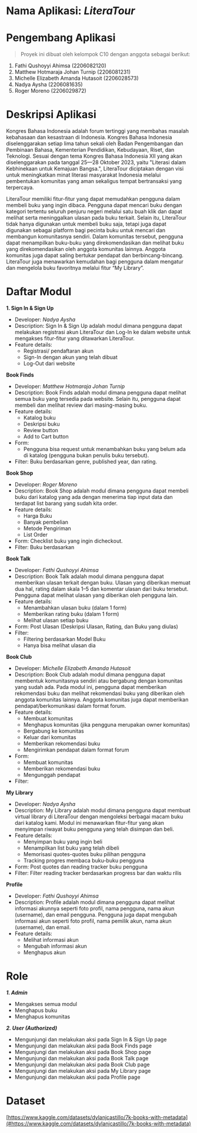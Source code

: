 # Nama Aplikasi: ***LiteraTour***

# Pengembang Aplikasi
> Proyek ini dibuat oleh kelompok C10 dengan anggota sebagai berikut:
1. Fathi Qushoyyi Ahimsa (2206082120)
2. Matthew Hotmaraja Johan Turnip (2206081231)
3. Michelle Elizabeth Amanda Hutasoit (2206028573)
4. Nadya Aysha (2206081635)
5. Roger Moreno (2206029872)

# Deskripsi Aplikasi
Kongres Bahasa Indonesia adalah forum tertinggi yang membahas masalah kebahasaan dan kesastraan di Indonesia. Kongres Bahasa Indonesia diselenggarakan setiap lima tahun sekali oleh Badan Pengembangan dan Pembinaan Bahasa, Kementerian Pendidikan, Kebudayaan, Riset, dan Teknologi. Sesuai dengan tema Kongres Bahasa Indonesia XII yang akan diselenggarakan pada tanggal 25—28 Oktober 2023, yaitu "Literasi dalam Kebhinekaan untuk Kemajuan Bangsa.", LiteraTour diciptakan dengan visi untuk meningkatkan minat literasi masyarakat Indonesia melalui pembentukan komunitas yang aman sekaligus tempat bertransaksi yang terpercaya.

LiteraTour memiliki fitur-fitur yang dapat memudahkan pengguna dalam membeli buku yang ingin dibaca. Pengguna dapat mencari buku dengan kategori tertentu seluruh penjuru negeri melalui satu buah klik dan dapat melihat serta meninggalkan ulasan pada buku terkait. Selain itu, LiteraTour tidak hanya digunakan untuk membeli buku saja, tetapi juga dapat digunakan sebagai platform bagi pecinta buku untuk mencari dan membangun komunitasnya sendiri. Dalam komunitas tersebut, pengguna dapat menampilkan buku-buku yang direkomendasikan dan melihat buku yang direkomendasikan oleh anggota komunitas lainnya. Anggota komunitas juga dapat saling bertukar pendapat dan berbincang-bincang. LiteraTour juga menawarkan kemudahan bagi pengguna dalam mengatur dan mengelola buku favoritnya melalui fitur “My Library”.

# Daftar Modul

**1. Sign In & Sign Up**
* Developer: _Nadya Aysha_
* Description:
Sign In & Sign Up adalah modul dimana pengguna dapat melakukan registrasi akun LiteraTour dan Log-In ke dalam website untuk mengakses fitur-fitur yang ditawarkan LiteraTour.
* Feature details:
  * Registrasi/ pendaftaran akun
  * Sign-In dengan akun yang telah dibuat
  * Log-Out dari website

**Book Finds**
* Developer: _Matthew Hotmaraja Johan Turnip_
* Description:
Book Finds adalah modul dimana pengguna dapat melihat semua buku yang tersedia pada website. Selain itu, pengguna dapat membeli dan melihat review dari masing-masing buku.
* Feature details:
  * Katalog buku
  * Deskripsi buku
  * Review button
  * Add to Cart button
* Form:
  * Pengguna bisa request untuk menambahkan buku yang belum ada di katalog (pengguna bukan penulis buku tersebut).
* Filter: Buku berdasarkan genre, published year, dan rating.

**Book Shop**
* Developer: _Roger Moreno_
* Description:
Book Shop adalah modul dimana pengguna dapat membeli buku dari katalog yang ada dengan menerima tiap input data dan terdapat list barang yang sudah kita order.
* Feature details:
  * Harga Buku
  * Banyak pembelian
  * Metode Pengiriman
  * List Order
* Form: Checklist buku yang ingin dicheckout.
* Filter: Buku berdasarkan 

**Book Talk**
* Developer: _Fathi Qushoyyi Ahimsa_
* Description:
Book Talk adalah modul dimana pengguna dapat memberikan ulasan terkait dengan buku. Ulasan yang diberikan memuat dua hal, rating dalam skala 1–5 dan komentar ulasan dari buku tersebut. Pengguna dapat melihat ulasan yang diberikan oleh pengguna lain. 
* Feature details:
  * Menambahkan ulasan buku (dalam 1 form)
  * Memberikan rating buku (dalam 1 form)
  * Melihat ulasan setiap buku
* Form: Post Ulasan (Deskripsi Ulasan, Rating, dan Buku yang diulas)
* Filter:
  * Filtering berdasarkan Model Buku
  * Hanya bisa melihat ulasan dia

**Book Club**
* Developer: _Michelle Elizabeth Amanda Hutasoit_
* Description:
Book Club adalah modul dimana pengguna dapat membentuk komunitasnya sendiri atau bergabung dengan komunitas yang sudah ada. Pada modul ini, pengguna dapat memberikan rekomendasi buku dan melihat rekomendasi buku yang diberikan oleh anggota komunitas lainnya. Anggota komunitas juga dapat memberikan pendapat/berkomunikasi dalam format forum. 
* Feature details:
  * Membuat komunitas
  * Menghapus komunitas (jika pengguna merupakan owner komunitas)
  * Bergabung ke komunitas
  * Keluar dari komunitas
  * Memberikan rekomendasi buku
  * Mengirimkan pendapat dalam format forum
* Form:
  * Membuat komunitas
  * Memberikan rekomendasi buku
  * Mengunggah pendapat
* Filter: 

**My Library**
* Developer: _Nadya Aysha_
* Description:
My Library adalah modul dimana pengguna dapat membuat virtual library di LiteraTour dengan mengoleksi berbagai macam buku dari katalog kami. Modul ini menawarkan fitur-fitur yang akan menyimpan riwayat buku pengguna yang telah disimpan dan beli.
* Feature details:
  * Menyimpan buku yang ingin beli
  * Menampilkan list buku yang telah dibeli
  * Memorisasi quotes-quotes buku pilihan pengguna
  * Tracking progres membaca buku-buku pengguna
* Form: Post quotes dan reading tracker buku pengguna
* Filter: Filter reading tracker berdasarkan progress bar dan waktu rilis

**Profile**
* Developer: _Fathi Qushoyyi Ahimsa_
* Description:
Profile adalah modul dimana pengguna dapat melihat informasi akunnya seperti foto profil, nama pengguna, nama akun (username), dan email pengguna. Pengguna juga dapat mengubah informasi akun seperti foto profil, nama pemilik akun, nama akun (username), dan email.
* Feature details:
  * Melihat informasi akun
  * Mengubah informasi akun
  * Menghapus akun

# Role
***1. Admin***
* Mengakses semua modul
* Menghapus buku
* Menghapus komunitas

***2. User (Authorized)***
* Mengunjungi dan melakukan aksi pada Sign In & Sign Up page
* Mengunjungi dan melakukan aksi pada Book Finds page
* Mengunjungi dan melakukan aksi pada Book Shop page
* Mengunjungi dan melakukan aksi pada Book Talk page
* Mengunjungi dan melakukan aksi pada Book Club page
* Mengunjungi dan melakukan aksi pada My Library page
* Mengunjungi dan melakukan aksi pada Profile page

# Dataset
[https://www.kaggle.com/datasets/dylanjcastillo/7k-books-with-metadata](#https://www.kaggle.com/datasets/dylanjcastillo/7k-books-with-metadata)
